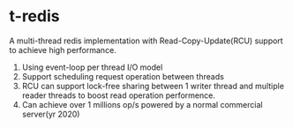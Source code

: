 # t-redis
A multi-thread redis implementation with Read-Copy-Update(RCU) support to achieve high performance. 
1. Using event-loop per thread I/O model
2. Support scheduling request operation between threads
3. RCU can support lock-free sharing between 1 writer thread and multiple reader threads to boost read operation performence. 
4. Can achieve over 1 millions op/s powered by a normal commercial server(yr 2020)
